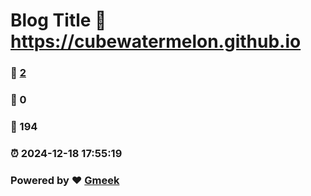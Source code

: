 # Blog Title :link: https://cubewatermelon.github.io 
### :page_facing_up: [2](https://cubewatermelon.github.io/tag.html) 
### :speech_balloon: 0 
### :hibiscus: 194 
### :alarm_clock: 2024-12-18 17:55:19 
### Powered by :heart: [Gmeek](https://github.com/Meekdai/Gmeek)
